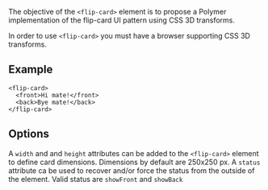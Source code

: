 The objective of the `<flip-card>` element is to propose a Polymer implementation of the flip-card
UI pattern using CSS 3D transforms.

In order to use `<flip-card>` you must have a browser supporting CSS 3D transforms.

## Example ##

    <flip-card>
      <front>Hi mate!</front>
      <back>Bye mate!</back>
    </flip-card>

## Options ##

A `width` and and `height` attributes can be added to the `<flip-card>` element to
define card dimensions. Dimensions by default are 250x250 px.
A `status` attribute ca be used to recover and/or force the status from the outside
of the element. Valid status are `showFront` and `showBack` 

